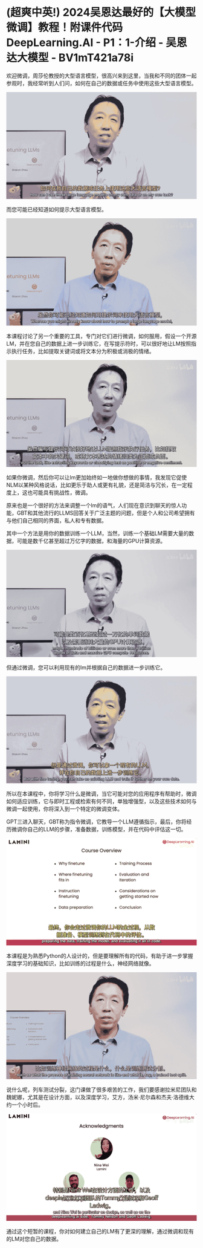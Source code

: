 # (超爽中英!) 2024吴恩达最好的【大模型微调】教程！附课件代码 DeepLearning.AI - P1：1-介绍 - 吴恩达大模型 - BV1mT421a78i

欢迎微调，周莎伦教授的大型语言模型，很高兴来到这里，当我和不同的团体一起参观时，我经常听到人们问，如何在自己的数据或任务中使用这些大型语言模型。



![](img/60f016a0a6a836b51825ab2ee1059777_1.png)

而您可能已经知道如何提示大型语言模型。

![](img/60f016a0a6a836b51825ab2ee1059777_3.png)

本课程讨论了另一个重要的工具，专门对它们进行微调，如何服用，假设一个开源LM，并在您自己的数据上进一步训练它，在写提示符时，可以很好地让LM按照指示执行任务，比如提取关键词或将文本分为积极或消极的情绪。



![](img/60f016a0a6a836b51825ab2ee1059777_5.png)

如果你微调，然后你可以让lm更加始终如一地做你想做的事情，我发现它促使NLM以某种风格说话，比如更乐于助人或更有礼貌，还是简洁与冗长，在一定程度上，这也可能具有挑战性，微调。

原来也是一个很好的方法来调整一个lm的语气，人们现在意识到聊天的惊人功能，GBT和其他流行的LLMS回答关于广泛主题的问题，但是个人和公司希望拥有与他们自己相同的界面，私人和专有数据。

其中一个方法是用你的数据训练一个LLM，当然，训练一个基础LM需要大量的数据，可能是数千亿甚至超过万亿字的数据，和海量的GPU计算资源。



![](img/60f016a0a6a836b51825ab2ee1059777_7.png)

但通过微调，您可以利用现有的lm并根据自己的数据进一步训练它。

![](img/60f016a0a6a836b51825ab2ee1059777_9.png)

所以在本课程中，你将学习什么是微调，当它可能对您的应用程序有帮助时，微调如何适应训练，它与即时工程或检索有何不同，单独增强型，以及这些技术如何与微调一起使用，你将深入到一个特定的微调变体。

GPT三进入聊天，GBT称为指令微调，它教导一个LLM遵循指示，最后，你将经历微调你自己的LLM的步骤，准备数据，训练模型，并在代码中评估这一切。



![](img/60f016a0a6a836b51825ab2ee1059777_11.png)

本课程是为熟悉Python的人设计的，但是要理解所有的代码，有助于进一步掌握深度学习的基础知识，比如训练的过程是什么，神经网络就像。



![](img/60f016a0a6a836b51825ab2ee1059777_13.png)

说什么呢，列车测试分裂，这门课做了很多艰苦的工作，我们要感谢拉米尼团队和魏妮娜，尤其是在设计方面，以及深度学习，艾方，汤米·尼尔森和杰夫·洛德维大约一个小时后。



![](img/60f016a0a6a836b51825ab2ee1059777_15.png)

通过这个短暂的课程，你对如何建立自己的LM有了更深的理解，通过微调和现有的LM对您自己的数据。